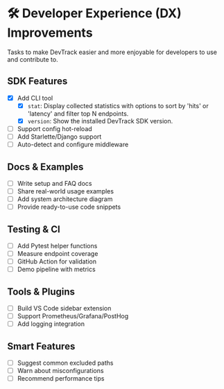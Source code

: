 # 🛠️ Developer Experience (DX) Improvements

Tasks to make DevTrack easier and more enjoyable for developers to use and contribute to.

## SDK Features
- [x] Add CLI tool
    - [x] `stat`: Display collected statistics with options to sort by 'hits' or 'latency' and filter top N endpoints.
    - [x] `version`: Show the installed DevTrack SDK version.
- [ ] Support config hot-reload
- [ ] Add Starlette/Django support
- [ ] Auto-detect and configure middleware

## Docs & Examples
- [ ] Write setup and FAQ docs
- [ ] Share real-world usage examples
- [ ] Add system architecture diagram
- [ ] Provide ready-to-use code snippets

## Testing & CI
- [ ] Add Pytest helper functions
- [ ] Measure endpoint coverage
- [ ] GitHub Action for validation
- [ ] Demo pipeline with metrics

## Tools & Plugins
- [ ] Build VS Code sidebar extension
- [ ] Support Prometheus/Grafana/PostHog
- [ ] Add logging integration

## Smart Features
- [ ] Suggest common excluded paths
- [ ] Warn about misconfigurations
- [ ] Recommend performance tips
